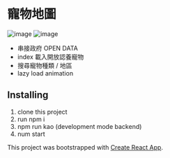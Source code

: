 # 寵物地圖

![image](https://github.com/chihyux/apoption_map/blob/master/src/assets/image/pet_info.png)
![image](https://github.com/chihyux/apoption_map/blob/master/src/assets/image/pet_info2.png)

- 串接政府 OPEN DATA
- index 載入開放認養寵物
- 搜尋寵物種類 / 地區
- lazy load animation

## Installing

1. clone this project
2. run npm i
3. npm run kao (development mode backend)
4. num start

This project was bootstrapped with [Create React App](https://github.com/facebook/create-react-app).
